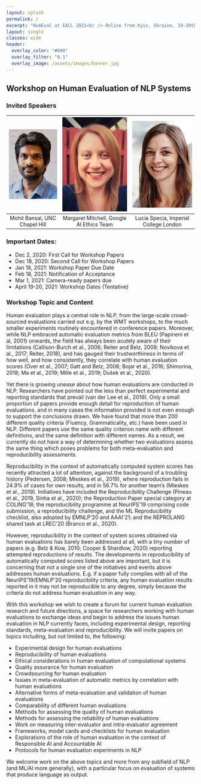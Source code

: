```yaml
---
layout: splash
permalink: /
excerpt: "HumEval at EACL 2021<br /> Online from Kyiv, Ukraine, 19-20th April, 2021"
layout: single
classes: wide
header:
  overlay_color: "#000"
  overlay_filter: "0.1"
  overlay_image: /assets/images/banner.jpg
---
```


## Workshop on Human Evaluation of NLP Systems

### Invited Speakers


|![Mohit Bansal](/assets/images/bansal.png) | ![Margaret Mitchell](/assets/images/mitchell.png) | ![Lucia Specia](/assets/images/specia.png) |
|:-----------------------------------------:|:-------------------------------------------------:|:------------------------------------------:|
|Mohit Bansal, UNC Chapel Hill              | Margaret Mitchell, Google AI Ethics Team          | Lucia Specia, Imperial College London      |


### Important Dates:

* Dec 2, 2020: First Call for Workshop Papers
* Dec 18, 2020: Second Call for Workshop Papers
* Jan 18, 2021: Workshop Paper Due Date
* Feb 18, 2021: Notification of Acceptance
* Mar 1, 2021: Camera-ready papers due
* April 19-20, 2021: Workshop Dates (Tentative)

### Workshop Topic and Content

Human evaluation plays a central role in NLP, from the large-scale crowd-sourced evaluations carried out e.g. by the WMT workshops, to the much smaller experiments routinely encountered in conference papers. Moreover, while NLP embraced automatic evaluation metrics from BLEU (Papineni et al, 2001) onwards, the field has always been acutely aware of their limitations (Callison-Burch et al., 2006; Reiter and Belz, 2009; Novikova et al., 2017; Reiter, 2018), and has gauged their trustworthiness in terms of how well, and how consistently, they correlate with human evaluation scores (Over et al., 2007; Gatt and Belz, 2008; Bojar et al., 2016; Shimorina, 2018; Ma et al., 2019; Mille et al., 2019; Dušek et al., 2020). 

Yet there is growing unease about how human evaluations are conducted in NLP. Researchers have pointed out the less than perfect experimental and reporting standards that prevail (van der Lee et al., 2019). Only a small proportion of papers provide enough detail for reproduction of human evaluations, and in many cases the information provided is not even enough to support the conclusions drawn. We have found that more than 200 different quality criteria (Fluency, Grammaticality, etc.) have been used in NLP. Different papers use the same quality criterion name with different definitions, and the same definition with different names. As a result, we currently do not have a way of determining whether two evaluations assess the same thing which poses problems for both meta-evaluation and reproducibility assessments. 

Reproducibility in the context of automatically computed system scores has recently attracted a lot of attention, against the background of a troubling history (Pedersen, 2008; Mieskes et al., 2019), where reproduction fails in 24.9% of cases for own results, and in 56.7% for another team’s (Mieskes et al., 2019). Initiatives have included the Reproducibility Challenge (Pineau et al., 2019, Sinha et al., 2020); the Reproduction Paper special category at COLING'18; the reproducibility programme at NeurIPS'19 comprising code submission, a reproducibility challenge, and the ML Reproducibility checklist, also adopted by EMNLP'20 and AAAI'21; and the REPROLANG shared task at LREC'20 (Branco et al., 2020). 

However, reproducibility in the context of system scores obtained via human evaluations has barely been addressed at all, with a tiny number of papers (e.g. Belz & Kow, 2010; Cooper & Shardlow, 2020) reporting attempted reproductions of results. The developments in reproducibility of automatically computed scores listed above are important, but it is concerning that not a single one of the initiatives and events above addresses human evaluations. E.g. if a paper fully complies with all of the NeurIPS'19/EMNLP'20 reproducibility criteria, any human evaluation results reported in it may not be reproducible to any degree, simply because the criteria do not address human evaluation in any way. 

With this workshop we wish to create a forum for current human evaluation research and future directions, a space for researchers working with human evaluations to exchange ideas and begin to address the issues human evaluation in NLP currently faces, including experimental design, reporting standards, meta-evaluation and reproducibility. We will invite papers on topics including, but not limited to, the following:

* Experimental design for human evaluations
* Reproducibility of human evaluations
* Ethical considerations in human evaluation of computational systems
* Quality assurance for human evaluation 
* Crowdsourcing for human evaluation
* Issues in meta-evaluation of automatic metrics by correlation with human evaluations
* Alternative forms of meta-evaluation and validation of human evaluations
* Comparability of different human evaluations
* Methods for assessing the quality of human evaluations
* Methods for assessing the reliability of human evaluations
* Work on measuring inter-evaluator and intra-evaluator agreement
* Frameworks, model cards and checklists for human evaluation
* Explorations of the role of human evaluation in the context of Responsible AI and Accountable AI
* Protocols for human evaluation experiments in NLP

We welcome work on the above topics and more from any subfield of NLP (and ML/AI more generally), with a particular focus on evaluation of systems that produce language as output.


